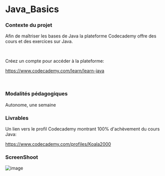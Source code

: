 # Java_Basics


### Contexte du projet

Afin de maîtriser les bases de Java la plateforme Codecademy offre des cours et des exercices sur Java.

​

Créez un compte pour accéder à la plateforme:

https://www.codecademy.com/learn/learn-java

​
### Modalités pédagogiques

Autonome, une semaine

### Livrables

Un lien vers le profil Codecademy montrant 100% d'achèvement du cours Java:

https://www.codecademy.com/profiles/Koala2000

### ScreenShoot

![image](https://user-images.githubusercontent.com/94972916/192154971-6340123f-5f7d-470b-97d5-37c90e26bad7.png)
